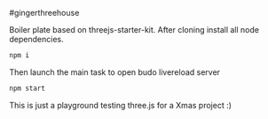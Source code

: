 #gingerthreehouse

Boiler plate based on threejs-starter-kit.
After cloning install all node dependencies.
```bash
npm i
```
Then launch the main task to open budo livereload server  
```bash
npm start
```

This is just a playground testing three.js for a Xmas project :)
